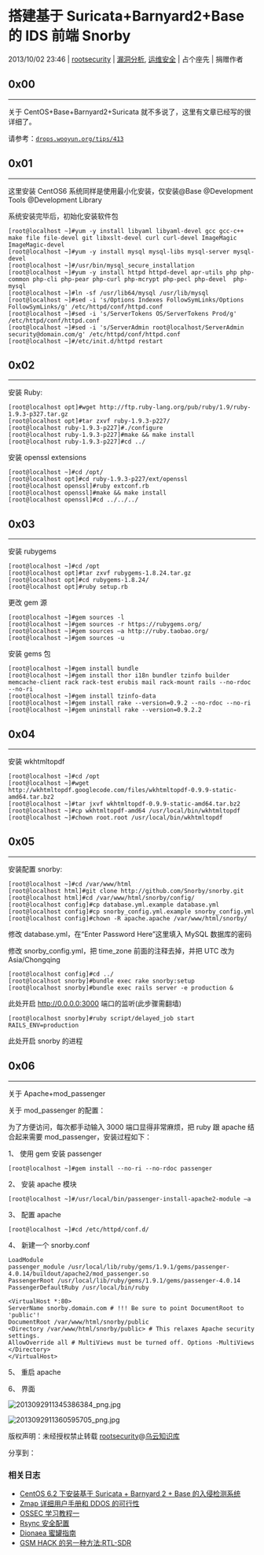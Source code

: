 # 搭建基于 Suricata+Barnyard2+Base 的 IDS 前端 Snorby

2013/10/02 23:46 | [rootsecurity](http://drops.wooyun.org/author/rootsecurity "由 rootsecurity 发布") | [漏洞分析](http://drops.wooyun.org/category/papers "查看 漏洞分析 中的全部文章"), [运维安全](http://drops.wooyun.org/category/%e8%bf%90%e7%bb%b4%e5%ae%89%e5%85%a8 "查看 运维安全 中的全部文章") | 占个座先 | 捐赠作者

## 0x00

* * *

关于 CentOS+Base+Barnyard2+Suricata 就不多说了，这里有文章已经写的很详细了。

请参考：[`drops.wooyun.org/tips/413`](http://drops.wooyun.org/tips/413)

## 0x01

* * *

这里安装 CentOS6 系统同样是使用最小化安装，仅安装@Base @Development Tools @Development Library

系统安装完毕后，初始化安装软件包

```
[root@localhost ~]#yum -y install libyaml libyaml-devel gcc gcc-c++ make file file-devel git libxslt-devel curl curl-devel ImageMagic ImageMagic-devel 
[root@localhost ~]#yum -y install mysql mysql-libs mysql-server mysql-devel 
[root@localhost ~]#/usr/bin/mysql_secure_installation 
[root@localhost ~]#yum -y install httpd httpd-devel apr-utils php php-common php-cli php-pear php-curl php-mcrypt php-pecl php-devel  php-mysql 
[root@localhost ~]#ln -sf /usr/lib64/mysql /usr/lib/mysql 
[root@localhost ~]#sed -i 's/Options Indexes FollowSymLinks/Options FollowSymLinks/g' /etc/httpd/conf/httpd.conf 
[root@localhost ~]#sed -i 's/ServerTokens OS/ServerTokens Prod/g' /etc/httpd/conf/httpd.conf 
[root@localhost ~]#sed -i 's/ServerAdmin root@localhost/ServerAdmin security@domain.com/g' /etc/httpd/conf/httpd.conf 
[root@localhost ~]#/etc/init.d/httpd restart 
```

## 0x02

* * *

安装 Ruby:

```
[root@localhost opt]#wget http://ftp.ruby-lang.org/pub/ruby/1.9/ruby-1.9.3-p327.tar.gz 
[root@localhost opt]#tar zxvf ruby-1.9.3-p227/ 
[root@localhost ruby-1.9.3-p227]#./configure 
[root@localhost ruby-1.9.3-p227]#make && make install 
[root@localhost ruby-1.9.3-p227]#cd ../ 
```

安装 openssl extensions

```
[root@localhost ~]#cd /opt/ 
[root@localhost opt]#cd ruby-1.9.3-p227/ext/openssl 
[root@localhost openssl]#ruby extconf.rb 
[root@localhost openssl]#make && make install 
[root@localhost openssl]#cd ../../../ 
```

## 0x03

* * *

安装 rubygems

```
[root@localhost ~]#cd /opt 
[root@localhost opt]#tar zxvf rubygems-1.8.24.tar.gz 
[root@localhost opt]#cd rubygems-1.8.24/ 
[root@localhost opt]#ruby setup.rb 
```

更改 gem 源

```
[root@localhost ~]#gem sources -l 
[root@localhost ~]#gem sources -r https://rubygems.org/ 
[root@localhost ~]#gem sources –a http://ruby.taobao.org/ 
[root@localhost ~]#gem sources -u 
```

安装 gems 包

```
[root@localhost ~]#gem install bundle 
[root@localhost ~]#gem install thor i18n bundler tzinfo builder memcache-client rack rack-test erubis mail rack-mount rails --no-rdoc --no-ri 
[root@localhost ~]#gem install tzinfo-data 
[root@localhost ~]#gem install rake --version=0.9.2 --no-rdoc --no-ri 
[root@localhost ~]#gem uninstall rake --version=0.9.2.2 
```

## 0x04

* * *

安装 wkhtmltopdf

```
[root@localhost ~]#cd /opt 
[root@localhost ~]#wget http://wkhtmltopdf.googlecode.com/files/wkhtmltopdf-0.9.9-static-amd64.tar.bz2 
[root@localhost ~]#tar jxvf wkhtmltopdf-0.9.9-static-amd64.tar.bz2 
[root@localhost ~]#cp wkhtmltopdf-amd64 /usr/local/bin/wkhtmltopdf 
[root@localhost ~]#chown root.root /usr/local/bin/wkhtmltopdf 
```

## 0x05

* * *

安装配置 snorby:

```
[root@localhost ~]#cd /var/www/html 
[root@localhost html]#git clone http://github.com/Snorby/snorby.git 
[root@localhost html]#cd /var/www/html/snorby/config/ 
[root@localhost config]#cp database.yml.example database.yml 
[root@localhost config]#cp snorby_config.yml.example snorby_config.yml 
[root@localhost config]#chown -R apache.apache /var/www/html/snorby/ 
```

修改 database.yml，在“Enter Password Here”这里填入 MySQL 数据库的密码

修改 snorby_config.yml，把 time_zone 前面的注释去掉，并把 UTC 改为 Asia/Chongqing

```
[root@localhost config]#cd ../ 
[root@localhsot snorby]#bundle exec rake snorby:setup 
[root@localhost snorby]#bundle exec rails server -e production & 
```

此处开启 http://0.0.0.0:3000 端口的监听(此步骤需翻墙)

```
[root@localhost snorby]#ruby script/delayed_job start RAILS_ENV=production 
```

此处开启 snorby 的进程

## 0x06

* * *

关于 Apache+mod_passenger

关于 mod_passenger 的配置：

为了方便访问，每次都手动输入 3000 端口显得非常麻烦，把 ruby 跟 apache 结合起来需要 mod_passenger，安装过程如下：

1、 使用 gem 安装 passenger

```
[root@localhost ~]#gem install --no-ri --no-rdoc passenger 
```

2、 安装 apache 模块

```
[root@localhost ~]#/usr/local/bin/passenger-install-apache2-module –a 
```

3、 配置 apache

```
[root@localhost ~]#cd /etc/httpd/conf.d/ 
```

4、 新建一个 snorby.conf

```
LoadModule
passenger_module /usr/local/lib/ruby/gems/1.9.1/gems/passenger-4.0.14/buildout/apache2/mod_passenger.so
PassengerRoot /usr/local/lib/ruby/gems/1.9.1/gems/passenger-4.0.14
PassengerDefaultRuby /usr/local/bin/ruby

<VirtualHost *:80> 
ServerName snorby.domain.com # !!! Be sure to point DocumentRoot to 'public'! 
DocumentRoot /var/www/html/snorby/public 
<Directory /var/www/html/snorby/public> # This relaxes Apache security settings. 
AllowOverride all # MultiViews must be turned off. Options -MultiViews 
</Directory>
</VirtualHost> 
```

5、 重启 apache

6、 界面

![2013092911345386384_png.jpg](img/img1_u80_jpg.jpg)

![2013092911360595705_png.jpg](img/img2_u63_jpg.jpg)

版权声明：未经授权禁止转载 [rootsecurity](http://drops.wooyun.org/author/rootsecurity "由 rootsecurity 发布")@[乌云知识库](http://drops.wooyun.org)

分享到：

### 相关日志

*   [CentOS 6.2 下安装基于 Suricata + Barnyard 2 + Base 的⼊侵检测系统](http://drops.wooyun.org/tips/413)
*   [Zmap 详细用户手册和 DDOS 的可行性](http://drops.wooyun.org/tools/515)
*   [OSSEC 学习教程一](http://drops.wooyun.org/tips/636)
*   [Rsync 安全配置](http://drops.wooyun.org/papers/161)
*   [Dionaea 蜜罐指南](http://drops.wooyun.org/papers/4584)
*   [GSM HACK 的另一种方法:RTL-SDR](http://drops.wooyun.org/papers/4716)